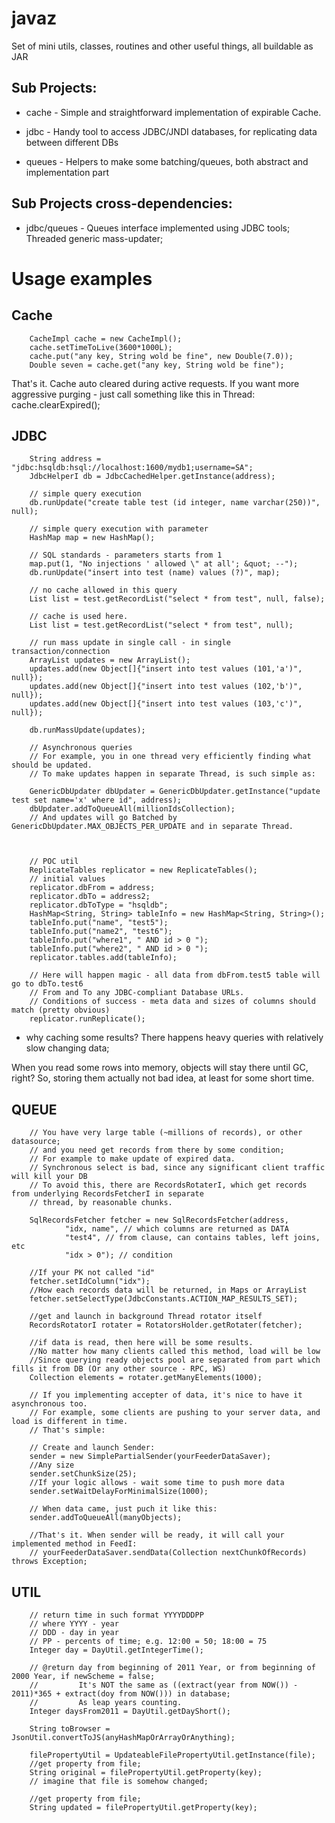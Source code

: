 javaz
=====

Set of mini utils, classes, routines and other useful things, all buildable as JAR

Sub Projects:
-------------

* cache - Simple and straightforward implementation of expirable Cache.

* jdbc - Handy tool to access JDBC/JNDI databases, for replicating data between different DBs

* queues - Helpers to make some batching/queues, both abstract and implementation part

Sub Projects cross-dependencies:
--------------------------------

* jdbc/queues - Queues interface implemented using JDBC tools; Threaded generic mass-updater;

Usage examples
==============

Cache
-----
        CacheImpl cache = new CacheImpl();
        cache.setTimeToLive(3600*1000L);
        cache.put("any key, String wold be fine", new Double(7.0));
        Double seven = cache.get("any key, String wold be fine");

That's it. Cache auto cleared during active requests. If you want more aggressive purging - just call something
like this in Thread:
        cache.clearExpired();


JDBC
----
        String address = "jdbc:hsqldb:hsql://localhost:1600/mydb1;username=SA";
        JdbcHelperI db = JdbcCachedHelper.getInstance(address);

        // simple query execution
        db.runUpdate("create table test (id integer, name varchar(250))", null);

        // simple query execution with parameter
        HashMap map = new HashMap();

        // SQL standards - parameters starts from 1
        map.put(1, "No injections ' allowed \" at all'; &quot; --");
        db.runUpdate("insert into test (name) values (?)", map);

        // no cache allowed in this query
        List list = test.getRecordList("select * from test", null, false);

        // cache is used here.
        List list = test.getRecordList("select * from test", null);

        // run mass update in single call - in single transaction/connection
        ArrayList updates = new ArrayList();
        updates.add(new Object[]{"insert into test values (101,'a')", null});
        updates.add(new Object[]{"insert into test values (102,'b')", null});
        updates.add(new Object[]{"insert into test values (103,'c')", null});

        db.runMassUpdate(updates);

        // Asynchronous queries
        // For example, you in one thread very efficiently finding what should be updated.
        // To make updates happen in separate Thread, is such simple as:

        GenericDbUpdater dbUpdater = GenericDbUpdater.getInstance("update test set name='x' where id", address);
        dbUpdater.addToQueueAll(millionIdsCollection);
        // And updates will go Batched by GenericDbUpdater.MAX_OBJECTS_PER_UPDATE and in separate Thread.



        // POC util
        ReplicateTables replicator = new ReplicateTables();
        // initial values
        replicator.dbFrom = address;
        replicator.dbTo = address2;
        replicator.dbToType = "hsqldb";
        HashMap<String, String> tableInfo = new HashMap<String, String>();
        tableInfo.put("name", "test5");
        tableInfo.put("name2", "test6");
        tableInfo.put("where1", " AND id > 0 ");
        tableInfo.put("where2", " AND id > 0 ");
        replicator.tables.add(tableInfo);

        // Here will happen magic - all data from dbFrom.test5 table will go to dbTo.test6
        // From and To any JDBC-compliant Database URLs.
        // Conditions of success - meta data and sizes of columns should match (pretty obvious)
        replicator.runReplicate();


* why caching some results? There happens heavy queries with relatively slow changing data;

 When you read some rows into memory, objects will stay there until GC, right? So, storing them actually
 not bad idea, at least for some short time.

QUEUE
-----

        // You have very large table (~millions of records), or other datasource;
        // and you need get records from there by some condition;
        // For example to make update of expired data.
        // Synchronous select is bad, since any significant client traffic will kill your DB
        // To avoid this, there are RecordsRotaterI, which get records from underlying RecordsFetcherI in separate
        // thread, by reasonable chunks.

        SqlRecordsFetcher fetcher = new SqlRecordsFetcher(address,
                "idx, name", // which columns are returned as DATA
                "test4", // from clause, can contains tables, left joins, etc
                "idx > 0"); // condition

        //If your PK not called "id"
        fetcher.setIdColumn("idx");
        //How each records data will be returned, in Maps or ArrayList
        fetcher.setSelectType(JdbcConstants.ACTION_MAP_RESULTS_SET);

        //get and launch in background Thread rotator itself
        RecordsRotatorI rotater = RotatorsHolder.getRotater(fetcher);

        //if data is read, then here will be some results.
        //No matter how many clients called this method, load will be low
        //Since querying ready objects pool are separated from part which fills it from DB (Or any other source - RPC, WS)
        Collection elements = rotater.getManyElements(1000);

        // If you implementing accepter of data, it's nice to have it asynchronous too.
        // For example, some clients are pushing to your server data, and load is different in time.
        // That's simple:

        // Create and launch Sender:
        sender = new SimplePartialSender(yourFeederDataSaver);
        //Any size
        sender.setChunkSize(25);
        //If your logic allows - wait some time to push more data
        sender.setWaitDelayForMinimalSize(1000);

        // When data came, just puch it like this:
        sender.addToQueueAll(manyObjects);

        //That's it. When sender will be ready, it will call your implemented method in FeedI:
        // yourFeederDataSaver.sendData(Collection nextChunkOfRecords) throws Exception;

UTIL
----
        // return time in such format YYYYDDDPP
        // where YYYY - year
        // DDD - day in year
        // PP - percents of time; e.g. 12:00 = 50; 18:00 = 75
        Integer day = DayUtil.getIntegerTime();

        // @return day from beginning of 2011 Year, or from beginning of 2000 Year, if newScheme = false;
        //         It's NOT the same as ((extract(year from NOW()) - 2011)*365 + extract(doy from NOW())) in database;
        //         As leap years counting.
        Integer daysFrom2011 = DayUtil.getDayShort();

        String toBrowser = JsonUtil.convertToJS(anyHashMapOrArrayOrAnything);

        filePropertyUtil = UpdateableFilePropertyUtil.getInstance(file);
        //get property from file;
        String original = filePropertyUtil.getProperty(key);
        // imagine that file is somehow changed;

        //get property from file;
        String updated = filePropertyUtil.getProperty(key);
